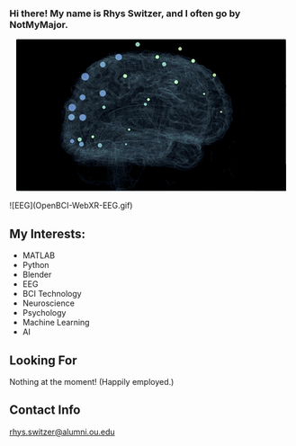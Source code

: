 ### Hi there! My name is Rhys Switzer, and I often go by NotMyMajor.

<p align="center">
  <img src="OpenBCI-WebXR-EEG.gif" />
</p>
![EEG](OpenBCI-WebXR-EEG.gif)

## My Interests:
* MATLAB
* Python
* Blender
* EEG
* BCI Technology
* Neuroscience
* Psychology
* Machine Learning
* AI

## Looking For
Nothing at the moment! (Happily employed.)

## Contact Info
rhys.switzer@alumni.ou.edu


<!---
NotMyMajor/NotMyMajor is a ✨ special ✨ repository because its `README.md` (this file) appears on your GitHub profile.
You can click the Preview link to take a look at your changes.
--->
